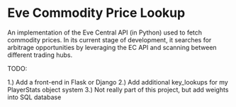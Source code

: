Eve Commodity Price Lookup
=================

An implementation of the Eve Central API (in Python) used to fetch commodity 
prices. In its current stage of development, it searches for arbitrage opportunities
by leveraging the EC API and scanning between different trading hubs.

TODO:

1.) Add a front-end in Flask or Django
2.) Add additional key_lookups for my PlayerStats object system
3.) Not really part of this project, but add weights into SQL database
